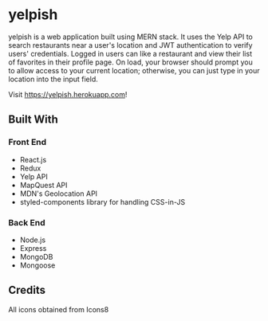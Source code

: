 # yelpish

yelpish is a web application built using MERN stack. It uses the Yelp API to search restaurants near a user's location and JWT authentication to verify users' credentials. Logged in users can like a restaurant and view their list of favorites in their profile page. On load, your browser should prompt you to allow access to your current location; otherwise, you can just type in your location into the input field.

Visit https://yelpish.herokuapp.com!

## Built With

### Front End
* React.js
* Redux
* Yelp API
* MapQuest API
* MDN's Geolocation API
* styled-components library for handling CSS-in-JS

### Back End
* Node.js 
* Express
* MongoDB
* Mongoose

## Credits
All icons obtained from Icons8